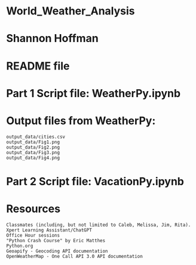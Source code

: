 # World_Weather_Analysis
# Shannon Hoffman
# README file

# Part 1 Script file: WeatherPy.ipynb
# Output files from WeatherPy: 
    output_data/cities.csv
    output_data/Fig1.png
    output_data/Fig2.png
    output_data/Fig3.png
    output_data/Fig4.png
# Part 2 Script file: VacationPy.ipynb

# Resources
    Classmates (including, but not limited to Caleb, Melissa, Jim, Rita). 
    Xpert Learning Assistant/ChatGPT
    Office Hour sessions
    "Python Crash Course" by Eric Matthes
    Python.org
    Geoapify - Geocoding API documentation
    OpenWeatherMap - One Call API 3.0 API documentation
    
